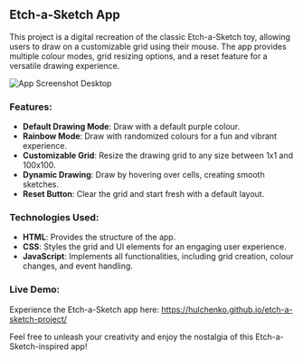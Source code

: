 ## Etch-a-Sketch App

This project is a digital recreation of the classic Etch-a-Sketch toy, allowing users to draw on a customizable grid using their mouse. The app provides multiple colour modes, grid resizing options, and a reset feature for a versatile drawing experience.

<img src="https://raw.githubusercontent.com/hulchenko/etch-a-sketch-project/refs/heads/main/public/images/screen-desktop.png" alt="App Screenshot Desktop"/>

### Features:

- **Default Drawing Mode**: Draw with a default purple colour.
- **Rainbow Mode**: Draw with randomized colours for a fun and vibrant experience.
- **Customizable Grid**: Resize the drawing grid to any size between 1x1 and 100x100.
- **Dynamic Drawing**: Draw by hovering over cells, creating smooth sketches.
- **Reset Button**: Clear the grid and start fresh with a default layout.

### Technologies Used:

- **HTML**: Provides the structure of the app.
- **CSS**: Styles the grid and UI elements for an engaging user experience.
- **JavaScript**: Implements all functionalities, including grid creation, colour changes, and event handling.

### Live Demo:

Experience the Etch-a-Sketch app here: https://hulchenko.github.io/etch-a-sketch-project/

Feel free to unleash your creativity and enjoy the nostalgia of this Etch-a-Sketch-inspired app!
